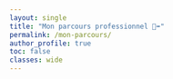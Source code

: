 ```yaml
---
layout: single
title: "Mon parcours professionnel 🚶‍➡️"
permalink: /mon-parcours/
author_profile: true
toc: false
classes: wide
---
```


<div id="timeline" class="timeline">

</div>

<script>
  // === timeline.js ===
// Charge le fichier JSON et génère dynamiquement la timeline

async function loadTimeline() {
  try {
    const response = await fetch('/assets/data/parcours.json');
    if (!response.ok) throw new Error('Erreur lors du chargement du parcours professionnel');

    const parcours = await response.json();
    const timelineContainer = document.getElementById('timeline');

    // Vider le conteneur avant d'insérer les items
    timelineContainer.innerHTML = '';

    // Génération dynamique des éléments de timeline
    parcours.forEach(item => {
      const timelineItem = document.createElement('div');
      timelineItem.className = 'timeline-item';
      timelineItem.innerHTML = `
        <div class="timeline-date">${item.date}</div>
        <div class="timeline-content">
          <h3>${item.poste}</h3>
          <p class="timeline-subtitle">${item.entreprise}</p>
          <p class="timeline-description">${item.description}</p>
        </div>
      `;
      timelineContainer.appendChild(timelineItem);
    });
  } catch (error) {
    console.error(error);
    document.getElementById('timeline').innerHTML =
      '<p class="error">Impossible de charger le parcours professionnel.</p>';
  }
}

// Lancement au chargement du DOM
document.addEventListener('DOMContentLoaded', loadTimeline);

</script>
